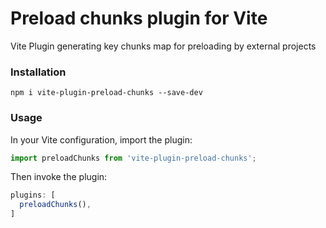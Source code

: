 # Preload chunks plugin for Vite

Vite Plugin generating key chunks map for preloading by external projects

### Installation

```
npm i vite-plugin-preload-chunks --save-dev
```

### Usage

In your Vite configuration, import the plugin:
```javascript
import preloadChunks from 'vite-plugin-preload-chunks';
```

Then invoke the plugin:
```javascript
plugins: [
  preloadChunks(),
]

```
